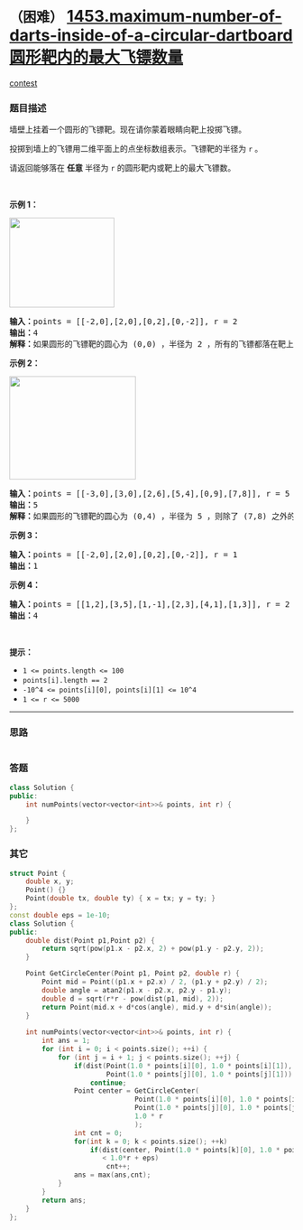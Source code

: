 # `（困难）` [1453.maximum-number-of-darts-inside-of-a-circular-dartboard 圆形靶内的最大飞镖数量](https://leetcode-cn.com/problems/maximum-number-of-darts-inside-of-a-circular-dartboard/)

[contest](https://leetcode-cn.com/contest/weekly-contest-189/problems/maximum-number-of-darts-inside-of-a-circular-dartboard/)

### 题目描述
<p>墙壁上挂着一个圆形的飞镖靶。现在请你蒙着眼睛向靶上投掷飞镖。</p>

<p>投掷到墙上的飞镖用二维平面上的点坐标数组表示。飞镖靶的半径为 <code>r</code> 。</p>

<p>请返回能够落在 <strong>任意</strong> 半径为 <code>r</code> 的圆形靶内或靶上的最大飞镖数。</p>

<p>&nbsp;</p>

<p><strong>示例 1：</strong></p>

<p><img style="height: 159px; width: 186px;" src="https://assets.leetcode-cn.com/aliyun-lc-upload/uploads/2020/05/16/sample_1_1806.png" alt=""></p>

<pre><strong>输入：</strong>points = [[-2,0],[2,0],[0,2],[0,-2]], r = 2
<strong>输出：</strong>4
<strong>解释：</strong>如果圆形的飞镖靶的圆心为 (0,0) ，半径为 2 ，所有的飞镖都落在靶上，此时落在靶上的飞镖数最大，值为 4 。
</pre>

<p><strong>示例 2：</strong></p>

<p><strong><img style="height: 183px; width: 224px;" src="https://assets.leetcode-cn.com/aliyun-lc-upload/uploads/2020/05/16/sample_2_1806.png" alt=""></strong></p>

<pre><strong>输入：</strong>points = [[-3,0],[3,0],[2,6],[5,4],[0,9],[7,8]], r = 5
<strong>输出：</strong>5
<strong>解释：</strong>如果圆形的飞镖靶的圆心为 (0,4) ，半径为 5 ，则除了 (7,8) 之外的飞镖都落在靶上，此时落在靶上的飞镖数最大，值为 5 。</pre>

<p><strong>示例 3：</strong></p>

<pre><strong>输入：</strong>points = [[-2,0],[2,0],[0,2],[0,-2]], r = 1
<strong>输出：</strong>1
</pre>

<p><strong>示例 4：</strong></p>

<pre><strong>输入：</strong>points = [[1,2],[3,5],[1,-1],[2,3],[4,1],[1,3]], r = 2
<strong>输出：</strong>4
</pre>

<p>&nbsp;</p>

<p><strong>提示：</strong></p>

<ul>
	<li><code>1 <= points.length <= 100</code></li>
	<li><code>points[i].length == 2</code></li>
	<li><code>-10^4 <= points[i][0], points[i][1] <= 10^4</code></li>
	<li><code>1 <= r <= 5000</code></li>
</ul>


---
### 思路
```
```



### 答题
``` C++
class Solution {
public:
    int numPoints(vector<vector<int>>& points, int r) {

    }
};
```


### 其它
``` C++
struct Point {
	double x, y;
	Point() {}
	Point(double tx, double ty) { x = tx; y = ty; }
};
const double eps = 1e-10;
class Solution {
public:
    double dist(Point p1,Point p2) {
	    return sqrt(pow(p1.x - p2.x, 2) + pow(p1.y - p2.y, 2));
    }

    Point GetCircleCenter(Point p1, Point p2, double r) {
	    Point mid = Point((p1.x + p2.x) / 2, (p1.y + p2.y) / 2);
	    double angle = atan2(p1.x - p2.x, p2.y - p1.y);
	    double d = sqrt(r*r - pow(dist(p1, mid), 2));
	    return Point(mid.x + d*cos(angle), mid.y + d*sin(angle));
    }
    
    int numPoints(vector<vector<int>>& points, int r) {
        int ans = 1;
        for (int i = 0; i < points.size(); ++i) {
            for (int j = i + 1; j < points.size(); ++j) {
                if(dist(Point(1.0 * points[i][0], 1.0 * points[i][1]), 
                        Point(1.0 * points[j][0], 1.0 * points[j][1])) > 2.0*r)
                    continue;
                Point center = GetCircleCenter(
                               Point(1.0 * points[i][0], 1.0 * points[i][1]), 
                               Point(1.0 * points[j][0], 1.0 * points[j][1]), 
                               1.0 * r
                               );
                int cnt = 0;
				for(int k = 0; k < points.size(); ++k)
                    if(dist(center, Point(1.0 * points[k][0], 1.0 * points[k][1])) 
                       < 1.0*r + eps) 
                        cnt++;
				ans = max(ans,cnt);
            } 
        }
        return ans;
    }
};


```


